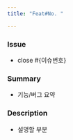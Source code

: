 ```yaml
---
title: "Feat#No. "

---
```



### Issue
- close #{이슈번호}

### Summary
- 기능/버그 요약

### Description
- 설명할 부분